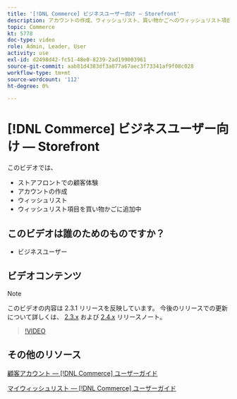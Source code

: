```yaml
---
title: '[!DNL Commerce] ビジネスユーザー向け — Storefront'
description: アカウントの作成、ウィッシュリスト、買い物かごへのウィッシュリスト項目の追加など、ストアフロントでの顧客体験について説明します。
topic: Commerce
kt: 5778
doc-type: video
role: Admin, Leader, User
activity: use
exl-id: d2498d42-fc51-48e0-8239-2ad199003961
source-git-commit: aab81d4383df3a077a67aec3f73341af9f08c028
workflow-type: tm+mt
source-wordcount: '112'
ht-degree: 0%

---
```


# [!DNL Commerce] ビジネスユーザー向け — Storefront

このビデオでは、

- ストアフロントでの顧客体験
- アカウントの作成
- ウィッシュリスト
- ウィッシュリスト項目を買い物かごに追加中

## このビデオは誰のためのものですか？

- ビジネスユーザー

## ビデオコンテンツ

>[!NOTE]
>
>このビデオの内容は 2.3.1 リリースを反映しています。 今後のリリースでの更新について詳しくは、 [ 2.3.x](https://devdocs.magento.com/guides/v2.3/release-notes/bk-release-notes.html) および [2.4.x](https://devdocs.magento.com/guides/v2.4/release-notes/bk-release-notes.html) リリースノート。

>[!VIDEO](https://video.tv.adobe.com/v/36188?quality=12&learn=on)

## その他のリソース

[顧客アカウント — [!DNL Commerce] ユーザーガイド](https://docs.magento.com/user-guide/customers/customer-account.html)

[マイウィッシュリスト — [!DNL Commerce] ユーザーガイド](https://docs.magento.com/user-guide/customers/account-dashboard-my-wish-list.html)
